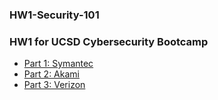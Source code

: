 ### HW1-Security-101
### HW1 for UCSD Cybersecurity Bootcamp
* [Part 1: Symantec](./Part-1-Symantec.md)
* [Part 2: Akami](./Part-2-Akami.md)
* [Part 3: Verizon](./Part-3-Verizon.md)
